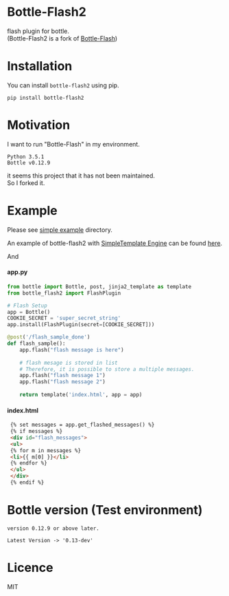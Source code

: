 # Bottle-Flash2
flash plugin for bottle.<br>
(Bottle-Flash2 is a fork of [Bottle-Flash](https://pypi.python.org/pypi/bottle-flash/))

# Installation


You can install `bottle-flash2` using pip.


	pip install bottle-flash2


# Motivation

I want to run "Bottle-Flash" in my environment.<br>

	Python 3.5.1
	Bottle v0.12.9

it seems this project that it has not been maintained.<br>
So I forked it.

# Example

Please see [simple example](./example/README.md) directory.

An example of bottle-flash2 with [SimpleTemplate Engine](https://bottlepy.org/docs/dev/stpl.html) can be found [here](https://github.com/shinshin86/bottle-flash-2-example-with-simple-template-engine).

And

#### app.py

~~~~python
from bottle import Bottle, post, jinja2_template as template
from bottle_flash2 import FlashPlugin

# Flash Setup
app = Bottle()
COOKIE_SECRET = 'super_secret_string'
app.install(FlashPlugin(secret=[COOKIE_SECRET]))

@post('/flash_sample_done')
def flash_sample():
    app.flash("flash message is here")
    
    # flash mesage is stored in list
    # Therefore, it is possible to store a multiple messages.
    app.flash("flash message 1")
    app.flash("flash message 2")
        
    return template('index.html', app = app)

~~~~

#### index.html

~~~~html
 {% set messages = app.get_flashed_messages() %}
 {% if messages %}
 <div id="flash_messages">
 <ul>
 {% for m in messages %}
 <li>{{ m[0] }}</li>
 {% endfor %}
 </ul>
 </div>
 {% endif %}
~~~~

# Bottle version (Test environment)

	version 0.12.9 or above later.
	
	Latest Version -> '0.13-dev'

# Licence

MIT
